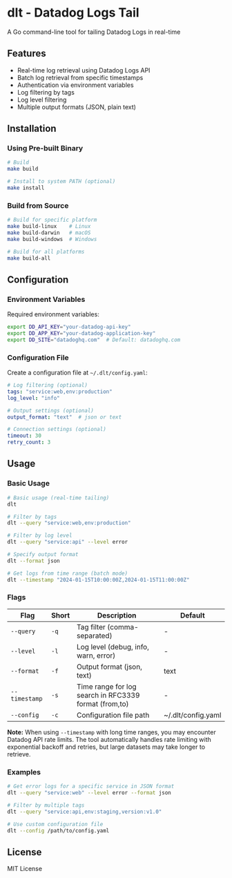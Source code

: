 # dlt - Datadog Logs Tail

A Go command-line tool for tailing Datadog Logs in real-time

## Features

- Real-time log retrieval using Datadog Logs API
- Batch log retrieval from specific timestamps
- Authentication via environment variables
- Log filtering by tags
- Log level filtering
- Multiple output formats (JSON, plain text)

## Installation

### Using Pre-built Binary

```bash
# Build
make build

# Install to system PATH (optional)
make install
```

### Build from Source

```bash
# Build for specific platform
make build-linux    # Linux
make build-darwin   # macOS
make build-windows  # Windows

# Build for all platforms
make build-all
```

## Configuration

### Environment Variables

Required environment variables:

```bash
export DD_API_KEY="your-datadog-api-key"
export DD_APP_KEY="your-datadog-application-key"
export DD_SITE="datadoghq.com"  # Default: datadoghq.com
```

### Configuration File

Create a configuration file at `~/.dlt/config.yaml`:

```yaml
# Log filtering (optional)
tags: "service:web,env:production"
log_level: "info"

# Output settings (optional)
output_format: "text"  # json or text

# Connection settings (optional)
timeout: 30
retry_count: 3
```

## Usage

### Basic Usage

```bash
# Basic usage (real-time tailing)
dlt

# Filter by tags
dlt --query "service:web,env:production"

# Filter by log level
dlt --query "service:api" --level error

# Specify output format
dlt --format json

# Get logs from time range (batch mode)
dlt --timestamp "2024-01-15T10:00:00Z,2024-01-15T11:00:00Z"
```

### Flags

| Flag | Short | Description | Default |
|------|-------|-------------|---------|
| `--query` | `-q` | Tag filter (comma-separated) | - |
| `--level` | `-l` | Log level (debug, info, warn, error) | - |
| `--format` | `-f` | Output format (json, text) | text |
| `--timestamp` | `-s` | Time range for log search in RFC3339 format (from,to) | - |
| `--config` | `-c` | Configuration file path | ~/.dlt/config.yaml |

**Note:** When using `--timestamp` with long time ranges, you may encounter Datadog API rate limits. The tool automatically handles rate limiting with exponential backoff and retries, but large datasets may take longer to retrieve.

### Examples

```bash
# Get error logs for a specific service in JSON format
dlt --query "service:web" --level error --format json

# Filter by multiple tags
dlt --query "service:api,env:staging,version:v1.0"

# Use custom configuration file
dlt --config /path/to/config.yaml

```

## License

MIT License


